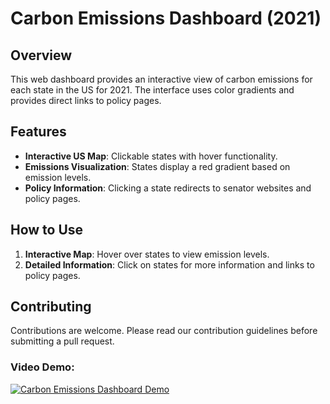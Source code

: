 # Carbon Emissions Dashboard (2021)

## Overview
This web dashboard provides an interactive view of carbon emissions for each state in the US for 2021. The interface uses color gradients and provides direct links to policy pages.

## Features
- **Interactive US Map**: Clickable states with hover functionality.
- **Emissions Visualization**: States display a red gradient based on emission levels.
- **Policy Information**: Clicking a state redirects to senator websites and policy pages.

## How to Use
1. **Interactive Map**: Hover over states to view emission levels.
2. **Detailed Information**: Click on states for more information and links to policy pages.

## Contributing
Contributions are welcome. Please read our contribution guidelines before submitting a pull request.

### Video Demo:
[![Carbon Emissions Dashboard Demo](https://img.youtube.com/vi/osbiSP4x4OE/0.jpg)](https://youtu.be/osbiSP4x4OE "Carbon Emissions Dashboard Demo")
